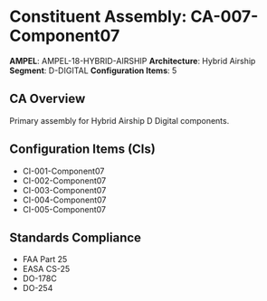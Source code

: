 # Constituent Assembly: CA-007-Component07

**AMPEL**: AMPEL-18-HYBRID-AIRSHIP
**Architecture**: Hybrid Airship
**Segment**: D-DIGITAL
**Configuration Items**: 5

## CA Overview
Primary assembly for Hybrid Airship D Digital components.

## Configuration Items (CIs)
- CI-001-Component07
- CI-002-Component07
- CI-003-Component07
- CI-004-Component07
- CI-005-Component07

## Standards Compliance
- FAA Part 25
- EASA CS-25
- DO-178C
- DO-254
